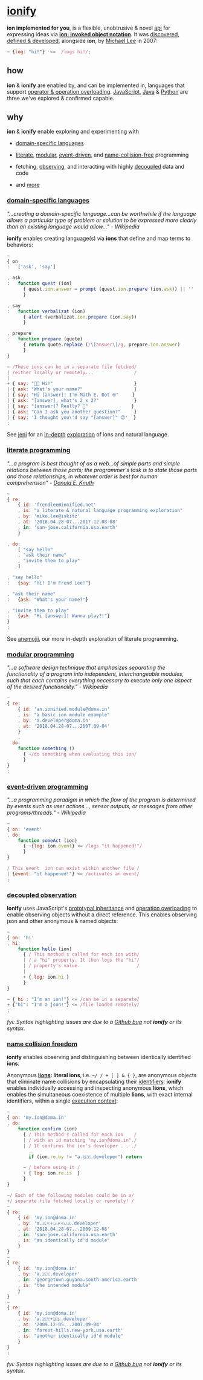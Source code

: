 # [ionify](http://about.ionify.net/)

**ion implemented for you**, is a flexible, unobtrusive & novel
[api](https://en.wikipedia.org/wiki/Application_programming_interface)
for expressing ideas via
[**ion: invoked object notation**](https://github.com/ionify/about/blob/public/ions/ion.md).
It was
[discovered, defined & developed](https://github.com/ionify/about/blob/public/story.md),
alongside **ion**, by
[Michael Lee](https://github.com/iskitz)
in 2007:

```javascript
~ {log: "hi!"}  <=  /logs hi!/;
```


## how

**ion** & **ionify** are enabled by, and can be implemented in, languages that support
[operator & operation overloading](https://en.wikipedia.org/wiki/Operator_overloading).
[JavaScript](https://github.com/ionify/ionify/),
[Java](https://github.com/ionify/ideas/blob/public/java/src/net/ionify/java/Hello.java) &
[Python](https://github.com/ionify/ideas/blob/public/python/ion.proof.py)
are three we've explored & confirmed capable.


## why

**ion** & **ionify** enable exploring and experimenting with

+ [domain-specific languages](#domain-specific-languages)

+ [literate](#literate-programming),
  [modular](#modular-programming),
  [event-driven](#event-driven-programming),
  and
  [name-collision-free](#name-collision-freedom)
  programming

+ fetching, [observing](#decoupled-observation),
  and interacting with highly
  [decoupled](#decoupled-observation)
  data and code

+ and [more](https://github.com/ionify/ideas/)


### [domain-specific languages](https://en.wikipedia.org/wiki/Domain-specific_language)

*"...creating a domain-specific language...can be worthwhile if the language allows a particular type of problem or solution to be expressed more clearly than an existing language would allow..." - Wikipedia*

**ionify** enables creating language(s) via **ions** that define and map terms to behaviors:

```javascript
~
{ on
:   ['ask', 'say']

, ask
:   function quest (ion)
      { quest.ion.answer = prompt (quest.ion.prepare (ion.ask)) || ''
      }

, say
:   function verbalizat (ion)
      { alert (verbalizat.ion.prepare (ion.say))
      }

, prepare
:   function prepare (quote)
      { return quote.replace (/\[answer\]/g, prepare.ion.answer)
      }
}

~ /These ions can be in a separate file fetched/
| /either locally or remotely...               /
|
+ { say: "👋🏾 Hi!"                              }
| { ask: "What's your name?"                   }
| { say: "Hi [answer]! I'm Math E. Bot 🤓"     }
| { ask: "[answer], what's 2 x 2?"             }
| { say: "[answer]? Really? 🤔"                }
| { ask: "Can I ask you another question?"     }
| { say: 'I thought you\'d say "[answer]" 😉'  }
;
```

See [jeni](https://github.com/ionified/jeni-ions.iskitz.net?files=1)
for an
[in-depth](https://github.com/ionified/jeni-ions.iskitz.net/blob/public/jeni.aeons.js)
[exploration](https://github.com/ionified/jeni-ions.iskitz.net/blob/public/jeni.play.js)
of ions and natural language.


### [literate programming](https://en.wikipedia.org/wiki/Literate_programming)

*"...a program is best thought of as a web...of simple parts and simple relations between those parts; the programmer's task is to state those parts and those relationships, in whatever order is best for human comprehension" -
[Donald E. Knuth](https://en.m.wikipedia.org/wiki/Donald_Knuth)*

```javascript
~
{ re:
    { id: 'frendlee@ionified.net'
    , is: "a literate & natural language programming exploration"
    , by: 'mike.lee@iskitz'
    , at: '2018.04.28-07...2017.12.08-08'
    , in: 'san-jose.california.usa.earth'
    }

, do:
    [ "say hello"
    , "ask their name"
    , "invite them to play"
    ]

, "say hello"
:   {say: "Hi! I'm Frend Lee!"}

, "ask their name"
:   {ask: "What's your name?"}

, "invite them to play"
:   {ask: "Hi [answer]! Wanna play?!"}
}
;

```

See [anemojii](https://github.com/ionified/anemojii-ions.iskitz.net/blob/public/index.js),
our more in-depth exploration of literate programming.


### [modular programming](https://en.wikipedia.org/wiki/Modular_programming)

*"...a software design technique that emphasizes separating the functionality of a program into independent, interchangeable modules, such that each contains everything necessary to execute only one aspect of the desired functionality." - Wikipedia*

```javascript
~
{ re:
    { id: 'an.ionified.module@doma.in'
    , is: "a basic ion module example"
    , by: 'a.developer@doma.in'
    , at: '2018.04.28-07...2007.09-04'
    }
    ,
  do:
    function something ()
      { ~/do something when evaluating this ion/
      }
}
;
```


### [event-driven programming](https://en.wikipedia.org/wiki/Event-driven_programming)

*"...a programming paradigm in which the flow of the program is determined by events such as user actions..., sensor outputs, or messages from other programs/threads." - Wikipedia*

```javascript
~
{ on: 'event'
, do:
    function someAct (ion)
      { ~{log: ion.event} <= /logs "it happened!"/
      }
}

/ This event  ion can exist within another file /
| {event: "it happened!"} <= /activates an event/
;
```


### [decoupled observation](https://en.wikipedia.org/wiki/Observer_pattern#Coupling_and_typical_pub-sub_implementations)

**ionify** uses JavaScript's
[prototypal inheritance](http://www.ecma-international.org/ecma-262/6.0/index.html#sec-objects)
and
[operation overloading](http://www.ecma-international.org/ecma-262/6.0/index.html#sec-tonumber)
to enable observing objects without a direct reference. This enables observing json and other anonymous & named objects:

```javascript
~
{ on: 'hi'
, hi:
    function hello (ion)
      { / This method's called for each ion with/
      | / a "hi" property. It then logs the "hi"/
      | / property's value.                     /
      |
      + { log: ion.hi }
      }
}

~ { hi : "I'm an ion!"} <= /can be in a separate/
+ {"hi": "I'm a json!"} <= /file loaded remotely/
;
```

_fyi: Syntax highlighting issues are due to a
[Github bug](https://github.com/atom/language-javascript/issues/530#issuecomment-341976488)
not **ionify** or its syntax._


### [name collision freedom](https://en.wikipedia.org/wiki/Name_collision)

**ionify** enables observing and distinguishing between identically
identified **ions**.

Anonymous **[lions](https://github.com/ionify/about/blob/public/ions/ion.md#form):
literal ions**, i.e. `~/ / + [ ] & { }`, are anonymous objects that eliminate
name collisions by encapsulating their
[identifiers](https://en.m.wikipedia.org/wiki/Identifier#In_computer_languages).
**ionify** enables individually accessing and inspecting anonymous **lions**,
which enables the simultaneous coexistence of multiple **lions**, with exact
internal identifiers, within a single
[execution context](http://www.ecma-international.org/ecma-262/6.0/index.html#sec-execution-contexts):

```javascript
~
{ on: 'my.ion@doma.in'
, do:
    function confirm (ion)
      { / This method's called for each ion    /
      | / with an id matching "my.ion@doma.in"./
      | / It confirms the ion's developer . . ./

        if (ion.re.by != "a.🇬🇾.developer") return

      ~ / before using it /
      + { log: ion.re.is  }
      }
}

~/ Each of the following modules could be in a/
+/ separate file fetched locally or remotely! /
~
{ re:
    { id: 'my.ion@doma.in'
    , by: 'a.🇬🇾+🇯🇵+🇺🇸.developer'
    , at: '2018.04.28-07...2009.12-08'
    , in: 'san-jose.california.usa.earth'
    , is: "an identically id'd module"
    }
}
~
{ re:
    { id: 'my.ion@doma.in'
    , by: 'a.🇬🇾.developer'
    , in: 'georgetown.guyana.south-america.earth'
    , is: "the intended module"
    }
}
~
{ re:
    { id: 'my.ion@doma.in'
    , by: 'a.🇬🇾+🇺🇸.developer'
    , at: '2009.12-05...2007.09-04'
    , in: 'forest-hills.new-york.usa.earth'
    , is: "another identically id'd module"
    }
}
;
```

_fyi: Syntax highlighting issues are due to a
[Github bug](https://github.com/atom/language-javascript/issues/530#issuecomment-341976488)
not **ionify** or its syntax._
